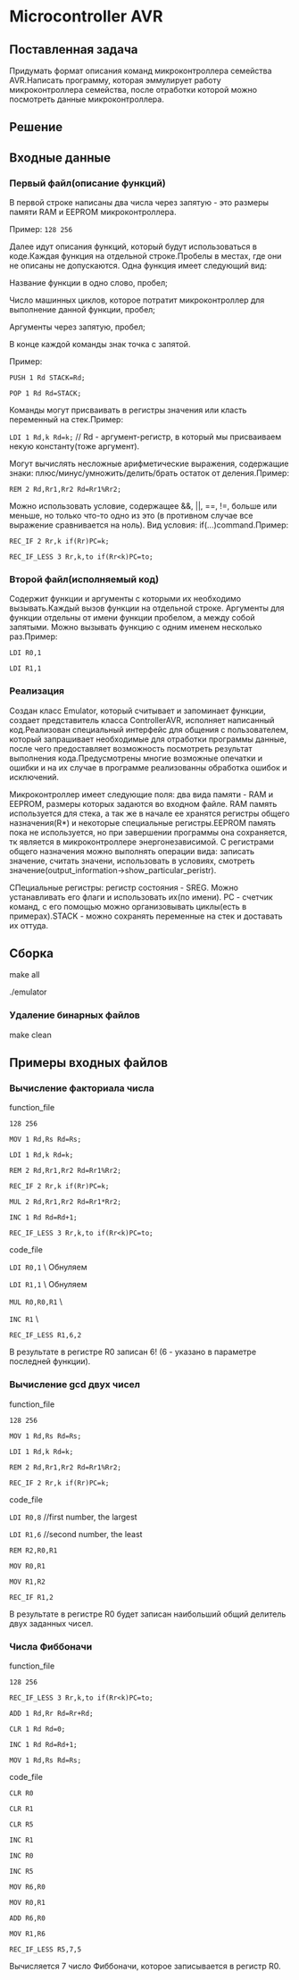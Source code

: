 # Microcontroller AVR

## Поставленная задача
Придумать формат описания команд микроконтроллера семейства AVR.Написать программу, которая эммулирует работу микроконтроллера семейства, после отработки которой можно посмотреть данные микроконтроллера.

## Pешение

## Входные данные
### Первый файл(описание функций) 

В первой строке написаны два числа через запятую - это размеры памяти RAM и EEPROM микроконтроллера.

Пример:
`128 256`


Далее идут описания функций, который будут использоваться в коде.Каждая функция на отдельной строке.Пробелы в местах, где они не описаны не допускаются. Одна функция имеет следующий вид:


Название функции в одно слово, пробел;


Число машинных циклов, которое потратит микроконтроллер для выполнение данной функции, пробел;


Аргументы через запятую, пробел;


В конце каждой команды знак точка с запятой.


Пример:


`PUSH 1 Rd STACK=Rd;`


`POP 1 Rd Rd=STACK;`


Команды могут присваивать в регистры значения или класть переменный на стек.Пример:


`LDI 1 Rd,k Rd=k;` // Rd - аргумент-регистр, в который мы присваиваем некую константу(тоже аргумент).


Могут вычислять несложные арифметические выражения, содержащие знаки:  плюс/минус/умножить/делить/брать остаток от деления.Пример:


`REM 2 Rd,Rr1,Rr2 Rd=Rr1%Rr2;`


Можно использовать условие, содержащее &&, ||, ==, !=,  больше или меньше, но только что-то одно из это (в противном случае все выражение сравнивается на ноль). Вид условия: if(...)command.Пример:


`REC_IF 2 Rr,k if(Rr)PC=k;`


`REC_IF_LESS 3 Rr,k,to if(Rr<k)PC=to;`


### Второй файл(исполняемый код)
Содержит функции и аргументы с которыми их необходимо вызывать.Каждый вызов функции на отдельной строке. Аргументы для функции отдельны от имени функции пробелом, а между собой запятыми. Можно вызывать функцию с одним именем несколько раз.Пример:


`LDI R0,1`


`LDI R1,1`


### Реализация
Создан класс Emulator, который считывает и запоминает функции, создает представитель класса ControllerAVR, исполняет написанный код.Реализован специальный интерфейс для общения с пользователем, который запрашивает необходимые для отработки программы данные, после чего предоставляет возможность посмотреть результат выполнения кода.Предусмотрены многие возможные опечатки и ошибки и на их случае в программе реализованны обработка ошибок и исключений. 


Микроконтроллер имеет следующие поля: два вида памяти - RAM и EEPROM, размеры которых задаются во входном файле. RAM память используется для стека, а так же в начале ее хранятся регистры общего назначения(R*) и некоторые специальные регистры.EEPROM память пока не используется, но при завершении программы она сохраняется, тк является в микроконтроллере энергонезависимой.
С регистрами общего назначения можно выполнять операции вида: записать значение, считать значени, использовать в условиях, смотреть значение(output_information->show_particular_peristr).


СПециальные регистры: регистр состояния - SREG. Можно устанавливать его флаги и использовать их(по имени). PC - счетчик команд, с его помощью можно организовывать циклы(есть в примерах).STACK - можно сохранять переменные на стек и доставать их оттуда.

## Сборка
make all 

./emulator
### Удаление бинарных файлов
make clean

## Примеры входных файлов
### Вычисление факториала числа

function_file


`128 256`


`MOV 1 Rd,Rs Rd=Rs;`


`LDI 1 Rd,k Rd=k;`


`REM 2 Rd,Rr1,Rr2 Rd=Rr1%Rr2;`


`REC_IF 2 Rr,k if(Rr)PC=k;`


`MUL 2 Rd,Rr1,Rr2 Rd=Rr1*Rr2;`


`INC 1 Rd Rd=Rd+1;`


`REC_IF_LESS 3 Rr,k,to if(Rr<k)PC=to;`


code_file


`LDI R0,1`    \\ Обнуляем


`LDI R1,1`     \\ Обнуляем 


`MUL R0,R0,R1` \\


`INC R1`       \\


`REC_IF_LESS R1,6,2`


В результате в регистре R0 записан 6! (6 - указано в параметре последней функции).


### Вычисление gcd двух чисел


function_file

`128 256`


`MOV 1 Rd,Rs Rd=Rs;`


`LDI 1 Rd,k Rd=k;`


`REM 2 Rd,Rr1,Rr2 Rd=Rr1%Rr2;`


`REC_IF 2 Rr,k if(Rr)PC=k;`

code_file

`LDI R0,8`       //first number, the largest


`LDI R1,6`       //second number, the least


`REM R2,R0,R1`


`MOV R0,R1`


`MOV R1,R2`


`REC_IF R1,2`


В результате в регистре R0 будет записан наибольший общий делитель двух заданных чисел.


### Числа Фиббоначи

function_file

`128 256`


`REC_IF_LESS 3 Rr,k,to if(Rr<k)PC=to;`


`ADD 1 Rd,Rr Rd=Rr+Rd;`


`CLR 1 Rd Rd=0;`


`INC 1 Rd Rd=Rd+1;`


`MOV 1 Rd,Rs Rd=Rs;`


code_file

`CLR R0`


`CLR R1`


`CLR R5`


`INC R1`


`INC R0`


`INC R5`


`MOV R6,R0`


`MOV R0,R1`


`ADD R6,R0`


`MOV R1,R6`


`REC_IF_LESS R5,7,5`

Вычисляется 7 число Фиббоначи, которое записывается в регистр R0.
